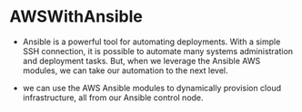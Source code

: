 # AWSWithAnsible

- Ansible is a powerful tool for automating deployments. With a simple SSH connection, it is possible to automate many systems administration and deployment tasks. But, when we leverage the Ansible AWS modules, we can take our automation to the next level.

- we can use the AWS Ansible modules to dynamically provision cloud infrastructure, all from our Ansible control node.